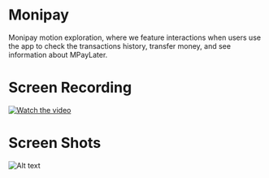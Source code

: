 # Monipay

Monipay motion exploration, where we feature interactions when users use the app to check the transactions history, transfer money, and see information about MPayLater.

# Screen Recording
[![Watch the video](https://i.sstatic.net/Vp2cE.png)](https://youtube.com/shorts/N5VyAH-oMDg?feature=share)

# Screen Shots
![Alt text](/relative/path/to/img.jpg?raw=true "Optional Title")
